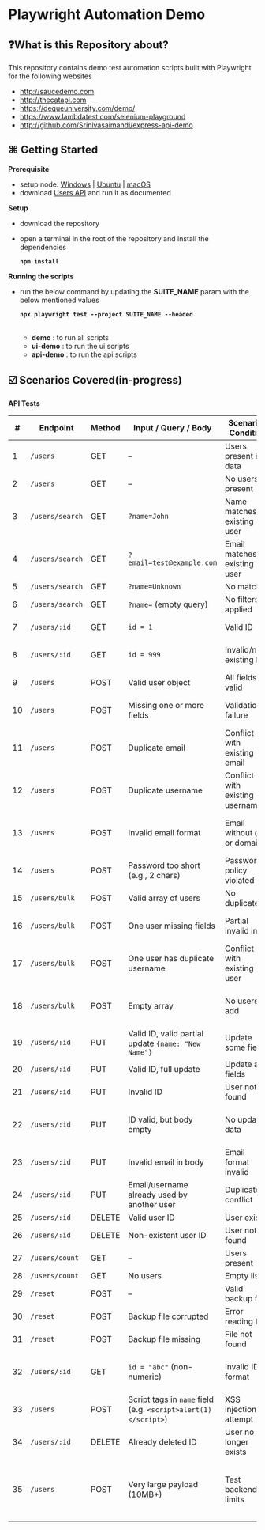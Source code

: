 # Playwright Automation Demo
## ❓What is this Repository about?
This repository contains demo test automation scripts built with Playwright for the following websites
  - http://saucedemo.com
  - http://thecatapi.com
  - https://dequeuniversity.com/demo/
  - https://www.lambdatest.com/selenium-playground
  - http://github.com/Srinivasaimandi/express-api-demo

## ⌘ Getting Started
**Prerequisite**
- setup node: [Windows][1] | [Ubuntu][2] | [macOS][3]
- download [Users API](http://github.com/Srinivasaimandi/express-api-demo) and run it as documented

**Setup**
- download the repository
- open a terminal in the root of the repository and install the dependencies

    **```npm install```**

**Running the scripts**
- run the below command by updating the **SUITE_NAME** param with the below mentioned values  

  **```npx playwright test --project SUITE_NAME --headed```**  
  <br>
  - **demo** : to run all scripts
  - **ui-demo** : to run the ui scripts
  - **api-demo** : to run the api scripts  

## ☑️ Scenarios Covered(in-progress)

**API Tests**

| #  | Endpoint                     | Method | Input / Query / Body                                                                  | Scenario / Condition                                      | Expected Result                                               | Status Code |
|----|------------------------------|--------|----------------------------------------------------------------------------------------|------------------------------------------------------------|----------------------------------------------------------------|-------------|
| 1  | `/users`                    | GET    | –                                                                                      | Users present in data                                       | List of users returned                                         | 200         |
| 2  | `/users`                    | GET    | –                                                                                      | No users present                                            | Empty list                                                     | 204         |
| 3  | `/users/search`            | GET    | `?name=John`                                                                           | Name matches existing user                                  | List of users with "John" in name                             | 200         |
| 4  | `/users/search`            | GET    | `?email=test@example.com`                                                              | Email matches existing user                                 | User(s) with matching email                                   | 200         |
| 5  | `/users/search`            | GET    | `?name=Unknown`                                                                         | No match                                                    | Empty list                                                     | 204         |
| 6  | `/users/search`            | GET    | `?name=` (empty query)                                                                 | No filters applied                                          | All users                                                      | 200         |
| 7  | `/users/:id`               | GET    | `id = 1`                                                                               | Valid ID                                                    | Specific user object                                           | 200         |
| 8  | `/users/:id`               | GET    | `id = 999`                                                                             | Invalid/non-existing ID                                     | User not found message                                         | 404         |
| 9  | `/users`                   | POST   | Valid user object                                                                      | All fields valid                                            | New user created                                               | 201         |
| 10 | `/users`                   | POST   | Missing one or more fields                                                             | Validation failure                                          | Error: All fields required                                     | 400         |
| 11 | `/users`                   | POST   | Duplicate email                                                                        | Conflict with existing email                                | Error: Email already exists                                    | 400         |
| 12 | `/users`                   | POST   | Duplicate username                                                                     | Conflict with existing username                             | Error: Username already exists                                 | 400         |
| 13 | `/users`                   | POST   | Invalid email format                                                                   | Email without @ or domain                                   | Error or validation failure (if enforced)                      | 400         |
| 14 | `/users`                   | POST   | Password too short (e.g., 2 chars)                                                     | Password policy violated                                    | Validation error (if implemented)                              | 400         |
| 15 | `/users/bulk`              | POST   | Valid array of users                                                                   | No duplicates                                               | All users created                                              | 201         |
| 16 | `/users/bulk`              | POST   | One user missing fields                                                                | Partial invalid input                                       | Error: All fields required                                     | 400         |
| 17 | `/users/bulk`              | POST   | One user has duplicate username                                                        | Conflict with existing user                                 | Error: Username already exists                                 | 400         |
| 18 | `/users/bulk`              | POST   | Empty array                                                                            | No users to add                                             | No action, error or 201 depending on logic                     | 400 / 201   |
| 19 | `/users/:id`               | PUT    | Valid ID, valid partial update `{name: "New Name"}`                                   | Update some fields                                          | Updated user object                                            | 200         |
| 20 | `/users/:id`               | PUT    | Valid ID, full update                                                                  | Update all fields                                           | Updated user                                                   | 200         |
| 21 | `/users/:id`               | PUT    | Invalid ID                                                                             | User not found                                              | Error: User not found                                          | 404         |
| 22 | `/users/:id`               | PUT    | ID valid, but body empty                                                               | No update data                                              | Original data preserved or updated with no-op                  | 200         |
| 23 | `/users/:id`               | PUT    | Invalid email in body                                                                  | Email format invalid                                        | Validation error (if enforced)                                 | 400         |
| 24 | `/users/:id`               | PUT    | Email/username already used by another user                                            | Duplicate conflict                                           | Error: already exists                                          | 400         |
| 25 | `/users/:id`               | DELETE | Valid user ID                                                                          | User exists                                                 | User deleted                                                   | 204         |
| 26 | `/users/:id`               | DELETE | Non-existent user ID                                                                   | User not found                                              | Error: User not found                                          | 404         |
| 27 | `/users/count`             | GET    | –                                                                                      | Users present                                               | JSON `{count: N}`                                              | 200         |
| 28 | `/users/count`             | GET    | No users                                                                               | Empty list                                                  | `{count: 0}`                                                   | 200         |
| 29 | `/reset`                   | POST   | –                                                                                      | Valid backup file                                           | Data reset                                                     | 200         |
| 30 | `/reset`                   | POST   | Backup file corrupted                                                                  | Error reading file                                          | Internal Server Error                                          | 500         |
| 31 | `/reset`                   | POST   | Backup file missing                                                                    | File not found                                              | Internal Server Error                                          | 500         |
| 32 | `/users/:id`               | GET    | `id = "abc"` (non-numeric)                                                             | Invalid ID format                                           | Error or 404 (depending on parse logic)                        | 404         |
| 33 | `/users`                   | POST   | Script tags in `name` field (e.g. `<script>alert(1)</script>`)                         | XSS injection attempt                                       | Input sanitized or stored safely                               | 201 (or filtered) |
| 34 | `/users/:id`               | DELETE | Already deleted ID                                                                     | User no longer exists                                       | 404 Not Found                                                  | 404         |
| 35 | `/users`                   | POST   | Very large payload (10MB+)                                                             | Test backend limits                                         | Request rejected or accepted based on backend size config      | 413 / 201   |


[1]:https://www.geeksforgeeks.org/install-node-js-on-windows/
[2]:https://www.geeksforgeeks.org/installation-of-node-js-on-linux/
[3]:https://www.geeksforgeeks.org/how-to-install-nodejs-on-macos/
